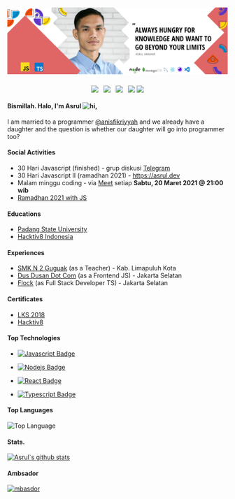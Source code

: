 # [![Asrul Harahap's Header](https://github.com/asruldev/asruldev/blob/master/img/header.png?raw=true)](https://github.com/asruldev)
<p align='center'>
<a href="https://dev.to/asruldev"><img height="30" src="https://raw.githubusercontent.com/WaylonWalker/WaylonWalker/main/icon/dev.png"></a>&nbsp;&nbsp;
<a href="https://twitter.com/asruldev"><img height="30" src="https://github.com/WaylonWalker/WaylonWalker/blob/main/icon/twitter.png?raw=true"></a>&nbsp;&nbsp;
<a href="https://innstaghram.com/asrul.dev"><img height="30" src="https://github.com/WaylonWalker/WaylonWalker/blob/main/icon/instagram.jpg?raw=true"></a>&nbsp;&nbsp;
<a href="#"><img height="30" src="https://github.com/WaylonWalker/WaylonWalker/blob/main/icon/by-me-a-coffee.png?raw=true"></a>
<a href="https://www.linkedin.com/in/talkasrul/"><img height="30" src="https://github.com/WaylonWalker/WaylonWalker/blob/main/icon/linkedin.png?raw=true"></a>
</p>

#### Bismillah. Halo, I'm Asrul <img src="https://user-images.githubusercontent.com/1303154/88677602-1635ba80-d120-11ea-84d8-d263ba5fc3c0.gif" width="28px" alt="hi">,

I am married to a programmer [@anisfikriyyah](https://github.com/anisfikriyyah) and we already have a daughter and the question is whether our daughter will go into programmer too?

#### Social Activities

- 30 Hari Javascript (finished) - grup diskusi [Telegram](https://t.me/joinchat/KEE0phS9ZCuR8O7a8F31qA)
- 30 Hari Javascript II (ramadhan 2021) - https://asrul.dev
- Malam minggu coding - via [Meet](https://meet.google.com/npm-ozjz-gdm) setiap **Sabtu, 20 Maret 2021 @ 21:00 wib**
- [Ramadhan 2021 with JS](https://hashnode.com/@asruldev/joinme)

#### Educations

- [Padang State University](http://www.unp.ac.id/)
- [Hacktiv8 Indonesia](https://www.hacktiv8.com/)

#### Experiences

- [SMK N 2 Guguak](http://smkn2guguak.sch.id/) (as a Teacher) - Kab. Limapuluh Kota
- [Dus Dusan Dot Com](https://www.dusdusan.com/) (as a Frontend JS) - Jakarta Selatan
- [Flock](https://maleo.social/) (as Full Stack Developer TS) - Jakarta Selatan

#### Certificates
- [LKS 2018](http://bit.ly/pembimbing-lomba)
- [Hacktiv8](http://bit.ly/hacktiv8-asrul)

#### Top Technologies

- [![Javascript Badge](https://img.shields.io/badge/-Javascript-F0DB4F?style=for-the-badge&labelColor=black&logo=javascript&logoColor=F0DB4F)](https://github.com/asruldev/asruldev/wiki/Javascript)

- [![Nodejs Badge](https://img.shields.io/badge/-Nodejs-3C873A?style=for-the-badge&labelColor=black&logo=node.js&logoColor=3C873A)](https://github.com/asruldev/asruldev/wiki/Nodejs)

- [![React Badge](https://img.shields.io/badge/-React-61DBFB?style=for-the-badge&labelColor=black&logo=react&logoColor=61DBFB)](https://github.com/asruldev/asruldev/wiki/React) 

- [![Typescript Badge](https://img.shields.io/badge/-Typescript-007acc?style=for-the-badge&labelColor=black&logo=typescript&logoColor=007acc)](https://github.com/asruldev/asruldev/wiki/Typescript) 


#### Top Languages

![Top Language](https://github-readme-stats.vercel.app/api/top-langs/?username=asruldev)


#### Stats.

[![Asrul`s github stats](https://github-readme-stats.vercel.app/api?username=asruldev)](https://github.com/asruldev/github-readme-stats)

#### Ambsador

[![mbasdor](https://cdn.hashnode.com/res/hashnode/image/upload/v1618306120366/t6OWMX9cc.jpeg?auto=compress)](https://hashnode.com/@asruldev/joinme)
